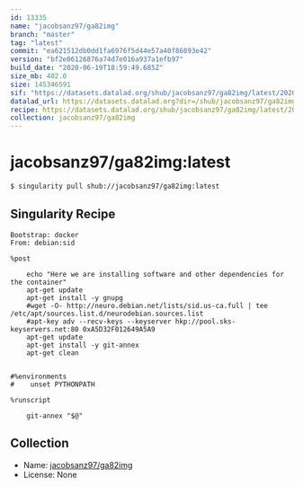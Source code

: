 ```yaml
---
id: 13335
name: "jacobsanz97/ga82img"
branch: "master"
tag: "latest"
commit: "ea621512db0dd1fa6976f5d44e57a40f86893e42"
version: "bf2e06126876a74d7e016a937a1efb97"
build_date: "2020-06-19T18:59:49.685Z"
size_mb: 402.0
size: 145346591
sif: "https://datasets.datalad.org/shub/jacobsanz97/ga82img/latest/2020-06-19-ea621512-bf2e0612/bf2e06126876a74d7e016a937a1efb97.sif"
datalad_url: https://datasets.datalad.org?dir=/shub/jacobsanz97/ga82img/latest/2020-06-19-ea621512-bf2e0612/
recipe: https://datasets.datalad.org/shub/jacobsanz97/ga82img/latest/2020-06-19-ea621512-bf2e0612/Singularity
collection: jacobsanz97/ga82img
---
```


# jacobsanz97/ga82img:latest

```bash
$ singularity pull shub://jacobsanz97/ga82img:latest
```

## Singularity Recipe

```singularity
Bootstrap: docker
From: debian:sid

%post
 
	echo "Here we are installing software and other dependencies for the container"
	apt-get update
	apt-get install -y gnupg
	#wget -O- http://neuro.debian.net/lists/sid.us-ca.full | tee /etc/apt/sources.list.d/neurodebian.sources.list
	#apt-key adv --recv-keys --keyserver hkp://pool.sks-keyservers.net:80 0xA5D32F012649A5A9
	apt-get update
	apt-get install -y git-annex
	apt-get clean
	

#%environments
#    unset PYTHONPATH

%runscript

    git-annex "$@"
```

## Collection

 - Name: [jacobsanz97/ga82img](https://github.com/jacobsanz97/ga82img)
 - License: None

